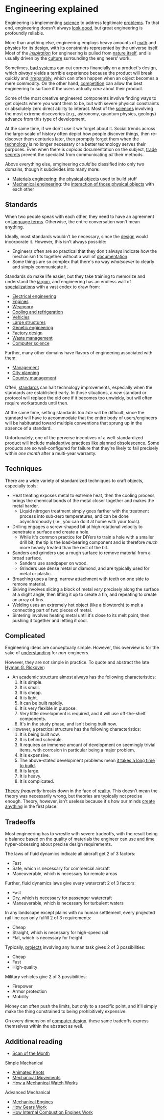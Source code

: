 
# Engineering explained

Engineering is implementing [science](science.md) to address legitimate [problems](purpose.md). To that end, engineering doesn't always [look good](engineering-design.md), but great engineering is profoundly reliable.

More than anything else, engineering employs heavy amounts of [math](math.md) and physics for its design, with its constraints represented by the universe itself. Most of the *[inspiration](mind-creativity.md)* for engineering is pulled from [nature itself](science.md), and is usually driven by the [culture](people-culture.md) surrounding the engineers' work.

Sometimes, [bad systems](mgmt-badsystems.md) can cut corners financially on a product's design, which *always* yields a terrible experience because the product will break quickly and [irreparably](https://adequate.life/fix/), which can often happen when an object becomes a mere commodity. On the other hand, [competition](economics.md) can allow the best engineering to surface if the users actually *care* about their product.

Some of the most creative engineered components involve finding ways to get objects where you want them to be, but with severe physical constraints or absolutely zero direct ability to interact. Most of the [sciences](science.md) involving the most extreme discoveries (e.g., astronomy, quantum physics, geology) advance from this type of development.

At the same time, if we don't use it we forget about it. Social trends across the large-scale of history often depict how people discover things, then re-discover them centuries later, then promptly forget them when the [technology](technology.md) is no longer necessary or a better technology serves their purposes. Even when there is *copious* documentation on the subject, [trade secrets](legal-ip.md) prevent the specialist from communicating *all* their methods.

Above everything else, emgineering *could* be classified into only two domains, though it subdivides into many more:

- [Materials engineering](engineering-materials.md): the [physical objects](science-chemistry.md) used to build stuff
- [Mechanical engineering](engineering-mechanical.md): the [interaction of those physical objects](science-physics.md) with each other

## Standards

When two people speak with each other, they need to have an agreement on [language terms](language.md). Otherwise, the entire conversation won't mean anything.

Ideally, most standards wouldn't be necessary, since the [design](engineering-design.md) would incorporate it. However, this isn't always possible:

- Engineers often are so practical that they don't always indicate how the mechanism fits together without a wall of [documentation](language-writing-documentation-cs.md).
- Some things are so complex that there's no way *whatsoever* to clearly and simply communicate it.

Standards do make life easier, but they take training to memorize and understand the [jargon](language.md), and engineering has an endless wall of [specializations](jobs-specialization.md) with a vast codex to draw from:

- [Electrical engineering](engineering-electrical.md)
- [Engines](engineering-engines.md)
- [Weaponry](engineering-weapons.md)
- [Cooling and refrigeration](engineering-cooling.md)
- [Vehicles](engineering-vehicles.md)
- [Large structures](engineering-structures.md)
- [Genetic engineering](engineering-biological.md)
- [Factory design](engineering-factory.md)
- [Waste management](engineering-waste.md)
- [Computer science](computers-hardware.md)

Further, many other domains have flavors of engineering associated with them:

- [Management](mgmt-1_why.md)
- [City planning](politics-city.md)
- [Country management](politics-country.md)

Often, [standards](standards.md) can halt technology improvements, especially when the standards are established early. In those situations, a *new* standard or protocol will replace the old one if it becomes too unwieldy, but will often require workarounds until then.

At the same time, setting standards too *late* will be difficult, since the standard will have to accommodate that the entire body of users/engineers will be habituated toward multiple conventions that sprung up in the absence of a standard.

Unfortunately, one of the perverse incentives of a well-standardized product will include maladaptive practices like planned obsolescence. Some products are so well-configured for failure that they're likely to fail precisely within *one month* after a multi-year warranty.

## Techniques

There are a wide variety of standardized techniques to craft objects, especially tools:

- Heat treating exposes metal to extreme heat, then the cooling process brings the chemical bonds of the metal closer together and makes the metal harder.
  - Liquid nitrogen treatment simply goes farther with the treatment process into sub-zero temperatures, and can be done asynchronously (i.e., you can do it at home with your tools).
- Drilling engages a screw-shaped bit at high rotational velocity to penetrate a surface and create a hole.
  - While it's common practice for DIYers to train a hole with a smaller drill bit, the tip is the load-bearing component and is therefore *much* more heavily treated than the rest of the bit.
- Sanders and grinders use a rough surface to remove material from a broad surface.
  - Sanders use sandpaper on wood.
  - Grinders use dense metal or diamond, and are typically used for metal or plastic.
- Broaching uses a long, narrow attachment with teeth on one side to remove material.
- Skiving involves slicing a block of metal *very* precisely along the surface at a slight angle, then lifting it up to create a fin, and repeating to create an array of fins.
- Welding uses an extremely hot object (like a blowtorch) to melt a connecting part of two pieces of metal.
- Sintering involves heating metal until it's close to its melt point, then pushing it together and letting it cool.

## Complicated

Engineering ideas are conceptually simple. However, this overview is for the sake of [understanding](understanding.md) for *non*-engineers.

However, they are *not* simple in practice. To quote and abstract the late [Hyman G. Rickover](https://en.wikipedia.org/wiki/Hyman_G._Rickover):

- An academic structure almost always has the following characteristics:
  1. It is simple.
  2. It is small.
  3. It is cheap.
  4. It is light.
  5. It can be built rapidly.
  6. It is very flexible in purpose.
  7. Very little development is required, and it will use off-the-shelf components.
  8. It's in the study phase, and isn't being built now.
- However, a practical structure has the following characteristics:
  1. It is being built now.
  2. It is behind schedule.
  3. It requires an immense amount of development on seemingly trivial items, with corrosion in particular being a major problem.
  4. It is expensive.
  5. The above-stated development problems mean [it takes a long time to build](mgmt-2_projects.md).
  6. It is large.
  7. It is heavy.
  8. It is complicated.

[Theory](imagination.md) *frequently* breaks down in the face of [reality](reality.md). This doesn't mean the theory was necessarily wrong, but theories are typically not precise enough. Theory, however, isn't useless because it's how our minds [create anything](creations.md) in the first place.

## Tradeoffs

Most engineering has to wrestle with severe tradeoffs, with the result being a balance based on the quality of materials the engineer can use and time hyper-obsessing about precise design requirements.

The laws of fluid dynamics indicate all aircraft get 2 of 3 factors:

- Fast
- Safe, which is necessary for commercial aircraft
- Maneuverable, which is necessary for remote areas

Further, fluid dynamics laws give every watercraft 2 of 3 factors:

- Fast
- Dry, which is necessary for passenger watercraft
- Maneuverable, which is necessary for turbulent waters

In any landscape except plains with no human settlement, every projected rail line can only fulfill 2 of 3 requirements:

- Cheap
- Straight, which is necessary for high-speed rail
- Flat, which is necessary for freight

Typically, [projects](mgmt-1_why.md) involving any human task gives 2 of 3 possibilities:

- Cheap
- Fast
- High-quality

Military vehicles give 2 of 3 possibilities:

- Firepower
- Armor protection
- Mobility

Money can often push the limits, but only to a specific point, and it'll simply make the thing constrained to being prohibitively expensive.

On every dimension of [computer design](computers.md), these same tradeoffs express themselves within the abstract as well.

## Additional reading

- [Scan of the Month](https://www.scanofthemonth.com/)

Simple Mechanical

- [Animated Knots](https://www.animatedknots.com/)
- [Mechanical Movements](http://507movements.com/)
- [How a Mechanical Watch Works](https://ciechanow.ski/mechanical-watch/)

Advanced Mechanical

- [Mechanical Engines](http://animatedengines.com/)
- [How Gears Work](https://ciechanow.ski/gears/)
- [How Internal Combustion Engines Work](https://ciechanow.ski/internal-combustion-engine/)
